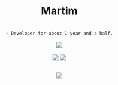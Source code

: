 <div align="center">
  <h1 align="center"><b>Martim</b></h1>
  <br>
  <code align=center>› Developer for about 1 year and a half.</code>
  <br>
  <br>
  <a href="https://github.com/BluAimz" alt="BluAimz"><img src="https://skillicons.dev/icons?i=js,html,css,discord,mongodb,github&theme=dark"></a>
<br>
    <br>
    <tr><td style="padding: 0; width=50%">
      <img src="https://github-readme-stats.vercel.app/api/?username=BluAimz&show_icons=true&title_color=539BF5&text_color=9f9f9f&bg_color=00000000&hide_border=true&icon_color=539BF5&hide_title=true&count_private=true" /></td>
      <td style="padding: 0; width=50%"><img src="https://github-readme-stats.vercel.app/api/top-langs/?username=BluAimz&show_icons=true&title_color=539BF5&text_color=9f9f9f&bg_color=00000000&hide_border=true&icon_color=00000000&count_private=true" /></td></tr>
  
  ##
 
  <a href="https://discord.com/users/736887813974392844" alt="BluAimz" align="center"><img src="https://lanyard.cnrad.dev/api/736887813974392844"/></a>
  <br>
</div>
